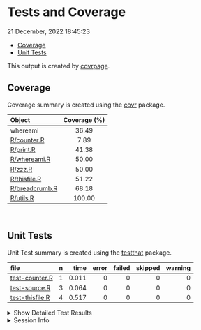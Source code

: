 Tests and Coverage
================
21 December, 2022 18:45:23

  - [Coverage](#coverage)
  - [Unit Tests](#unit-tests)

This output is created by
[covrpage](https://github.com/yonicd/covrpage).

## Coverage

Coverage summary is created using the
[covr](https://github.com/r-lib/covr) package.

| Object                              | Coverage (%) |
| :---------------------------------- | :----------: |
| whereami                            |    36.49     |
| [R/counter.R](../R/counter.R)       |     7.89     |
| [R/print.R](../R/print.R)           |    41.38     |
| [R/whereami.R](../R/whereami.R)     |    50.00     |
| [R/zzz.R](../R/zzz.R)               |    50.00     |
| [R/thisfile.R](../R/thisfile.R)     |    51.22     |
| [R/breadcrumb.R](../R/breadcrumb.R) |    68.18     |
| [R/utils.R](../R/utils.R)           |    100.00    |

<br>

## Unit Tests

Unit Test summary is created using the
[testthat](https://github.com/r-lib/testthat) package.

| file                                        | n |  time | error | failed | skipped | warning |
| :------------------------------------------ | -: | ----: | ----: | -----: | ------: | ------: |
| [test-counter.R](testthat/test-counter.R)   | 1 | 0.011 |     0 |      0 |       0 |       0 |
| [test-source.R](testthat/test-source.R)     | 3 | 0.064 |     0 |      0 |       0 |       0 |
| [test-thisfile.R](testthat/test-thisfile.R) | 4 | 0.517 |     0 |      0 |       0 |       0 |

<details closed>

<summary> Show Detailed Test Results </summary>

| file                                                | context               | test                            | status | n |  time |
| :-------------------------------------------------- | :-------------------- | :------------------------------ | :----- | -: | ----: |
| [test-counter.R](testthat/test-counter.R#L7)        | counter functionality | counter flow: no counter exists | PASS   | 1 | 0.011 |
| [test-source.R](testthat/test-source.R#L7)          | source functionality  | source calls: direct call       | PASS   | 1 | 0.012 |
| [test-source.R](testthat/test-source.R#L11)         | source functionality  | source calls: path expand       | PASS   | 1 | 0.044 |
| [test-source.R](testthat/test-source.R#L15)         | source functionality  | source calls: print             | PASS   | 1 | 0.008 |
| [test-thisfile.R](testthat/test-thisfile.R#L9)      | thisfile              | thisfile works with source      | PASS   | 1 | 0.004 |
| [test-thisfile.R](testthat/test-thisfile.R#L17)     | thisfile              | thisfile works with Rscript     | PASS   | 1 | 0.251 |
| [test-thisfile.R](testthat/test-thisfile.R#L25)     | thisfile              | thisfile works with R           | PASS   | 1 | 0.249 |
| [test-thisfile.R](testthat/test-thisfile.R#L32_L36) | thisfile              | thisfile works with knitr       | PASS   | 1 | 0.013 |

</details>

<details>

<summary> Session Info </summary>

| Field    | Value                         |                                                                                                                                                                                                                                                                  |
| :------- | :---------------------------- | :--------------------------------------------------------------------------------------------------------------------------------------------------------------------------------------------------------------------------------------------------------------- |
| Version  | R version 4.2.2 (2022-10-31)  |                                                                                                                                                                                                                                                                  |
| Platform | x86\_64-pc-linux-gnu (64-bit) | <a href="https://github.com/yonicd/whereami/commit/6a7b3358d9810b7894a588366b54645ee090500f/checks" target="_blank"><span title="Built on Github Actions">![](https://github.com/metrumresearchgroup/covrpage/blob/actions/inst/logo/gh.png?raw=true)</span></a> |
| Running  | Ubuntu 22.04.1 LTS            |                                                                                                                                                                                                                                                                  |
| Language | C                             |                                                                                                                                                                                                                                                                  |
| Timezone | UTC                           |                                                                                                                                                                                                                                                                  |

| Package  | Version |
| :------- | :------ |
| testthat | 3.1.6   |
| covr     | 3.6.1   |
| covrpage | 0.1     |

</details>

<!--- Final Status : pass --->
